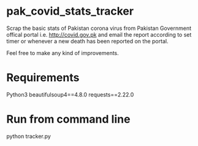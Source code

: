 # pak_covid_stats_tracker

Scrap the basic stats of Pakistan corona virus from Pakistan Government offical portal i.e. http://covid.gov.pk and email the report according to set timer or whenever a new death has been reported on the portal.

Feel free to make any kind of improvements.

# Requirements

Python3
beautifulsoup4==4.8.0
requests==2.22.0


# Run from command line

python tracker.py